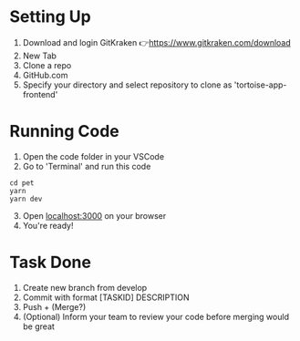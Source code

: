 # Setting Up
1. Download and login GitKraken 👉https://www.gitkraken.com/download
2. New Tab
3. Clone a repo
4. GitHub.com
5. Specify your directory and select repository to clone as 'tortoise-app-frontend'

# Running Code
1. Open the code folder in your VSCode
2. Go to 'Terminal' and run this code
```
cd pet
yarn
yarn dev
```
3. Open [localhost:3000](http://localhost:3000/) on your browser
4. You're ready!

# Task Done
1. Create new branch from develop
2. Commit with format [TASKID] DESCRIPTION
3. Push + (Merge?)
4. (Optional) Inform your team to review your code before merging would be great
